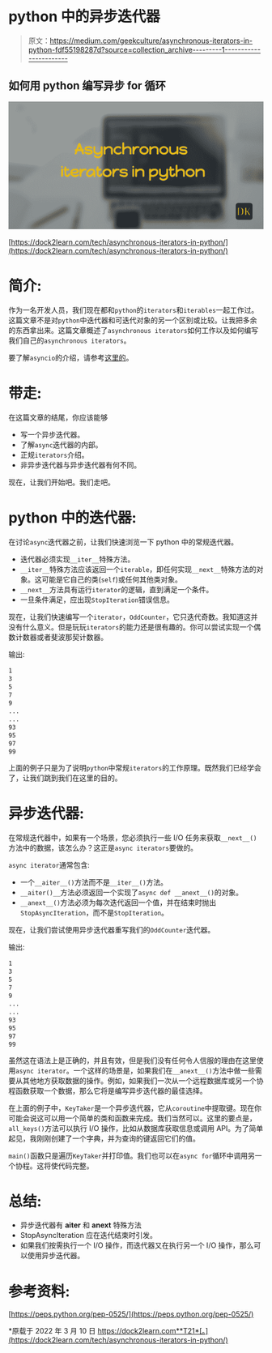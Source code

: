 # python 中的异步迭代器

> 原文：<https://medium.com/geekculture/asynchronous-iterators-in-python-fdf55198287d?source=collection_archive---------1----------------------->

## 如何用 python 编写异步 for 循环

![](img/357cc71164791585472f3abe84c0e005.png)

[https://dock2learn.com/tech/asynchronous-iterators-in-python/](https://dock2learn.com/tech/asynchronous-iterators-in-python/)

# 简介:

作为一名开发人员，我们现在都和`python`的`iterators`和`iterables`一起工作过。这篇文章不是对`python`中迭代器和可迭代对象的另一个区别或比较。让我把多余的东西拿出来。这篇文章概述了`asynchronous iterators`如何工作以及如何编写我们自己的`asynchronous iterators`。

要了解`asyncio`的介绍，请参考[这里的](https://dock2learn.com/tech/asyncio-in-python/)。

# 带走:

在这篇文章的结尾，你应该能够

*   写一个异步迭代器。
*   了解`async`迭代器的内部。
*   正规`iterators`介绍。
*   非异步迭代器与异步迭代器有何不同。

现在，让我们开始吧。我们走吧。

# python 中的迭代器:

在讨论`async`迭代器之前，让我们快速浏览一下 python 中的常规迭代器。

*   迭代器必须实现`__iter__`特殊方法。
*   `__iter__`特殊方法应该返回一个`iterable`，即任何实现`__next__`特殊方法的对象。这可能是它自己的类(`self`)或任何其他类对象。
*   `__next__`方法具有运行`iterator`的逻辑，直到满足一个条件。
*   一旦条件满足，应出现`StopIteration`错误信息。

现在，让我们快速编写一个`iterator`，`OddCounter`，它只迭代奇数。我知道这并没有什么意义。但是玩玩`iterators`的能力还是很有趣的。你可以尝试实现一个偶数计数器或者斐波那契计数器。

输出:

```
1
3
5
7
9
...
...
93
95
97
99
```

上面的例子只是为了说明`python`中常规`iterators`的工作原理。既然我们已经学会了，让我们跳到我们在这里的目的。

# 异步迭代器:

在常规迭代器中，如果有一个场景，您必须执行一些 I/O 任务来获取`__next__()`方法中的数据，该怎么办？这正是`async iterators`要做的。

`async iterator`通常包含:

*   一个`__aiter__()`方法而不是`__iter__()`方法。
*   `__aiter()__`方法必须返回一个实现了`async def __anext__()`的对象。
*   `__anext__()`方法必须为每次迭代返回一个值，并在结束时抛出`StopAsyncIteration`，而不是`StopIteration`。

现在，让我们尝试使用异步迭代器重写我们的`OddCounter`迭代器。

输出:

```
1
3
5
7
9
...
...
93
95
97
99
```

虽然这在语法上是正确的，并且有效，但是我们没有任何令人信服的理由在这里使用`async iterator`。一个这样的场景是，如果我们在`__anext__()`方法中做一些需要从其他地方获取数据的操作。例如，如果我们一次从一个远程数据库或另一个协程函数获取一个数据，那么它将是编写异步迭代器的最佳选择。

在上面的例子中，`KeyTaker`是一个异步迭代器，它从`coroutine`中提取键。现在你可能会说这可以用一个简单的类和函数来完成。我们当然可以。这里的要点是，`all_keys()`方法可以执行 I/O 操作，比如从数据库获取信息或调用 API。为了简单起见，我刚刚创建了一个字典，并为查询的键返回它们的值。

`main()`函数只是遍历`KeyTaker`并打印值。我们也可以在`async for`循环中调用另一个协程。这将使代码完整。

# 总结:

*   异步迭代器有 __aiter__ 和 __anext__ 特殊方法
*   StopAsyncIteration 应在迭代结束时引发。
*   如果我们按需执行一个 I/O 操作，而迭代器又在执行另一个 I/O 操作，那么可以使用异步迭代器。

# 参考资料:

[https://peps.python.org/pep-0525/](https://peps.python.org/pep-0525/)

*原载于 2022 年 3 月 10 日 https://dock2learn.com**T21*[。](https://dock2learn.com/tech/asynchronous-iterators-in-python/)